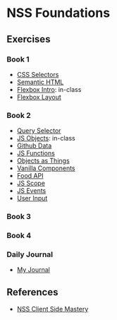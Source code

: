 # NSS Foundations

## Exercises

### Book 1
- [CSS Selectors](/css-selectors)
- [Semantic HTML](/semantic-html)
- [Flexbox Intro](/flexbox-intro): in-class
- [Flexbox Layout](/flexbox-layout)

### Book 2
- [Query Selector](/query-selector)
- [JS Objects](/js-objects): in-class
- [Github Data](/js-objects)
- [JS Functions](/js-functions)
- [Objects as Things](/objects-as-things)
- [Vanilla Components](/vanilla-components)
- [Food API](/food-api)
- [JS Scope](/js-scope)
- [JS Events](/js-events)
- [User Input](/user-input)

### Book 3

### Book 4

### Daily Journal
- [My Journal](/daily-journal)

## References
- [NSS Client Side Mastery](https://github.com/nashville-software-school/client-side-mastery)